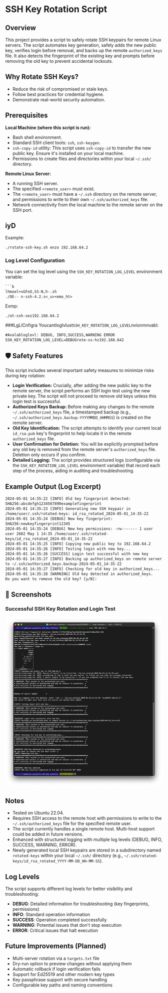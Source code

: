 # SSH Key Rotation Script

## Overview
This project provides a script to safely rotate SSH keypairs for remote Linux servers. The script automates key generation, safely adds the new public key, verifies login before removal, and backs up the remote `authorized_keys` file. It also detects the fingerprint of the existing key and prompts before removing the old key to prevent accidental lockouts.

## Why Rotate SSH Keys?
- Reduce the risk of compromised or stale keys.
- Follow best practices for credential hygiene.
- Demonstrate real-world security automation.

## Prerequisites

**Local Machine (where this script is run):**
-   Bash shell environment.
-   Standard SSH client tools: `ssh`, `ssh-keygen`.
-   `ssh-copy-id` utility: This script uses `ssh-copy-id` to transfer the new public key. Ensure it's installed on your local machine.
-   Permissions to create files and directories within your local `~/.ssh/` directory.

**Remote Linux Server:**
-   A running SSH server.
-   The specified `<remote_user>` must exist.
-   The `<remote_user>` must have a `~/.ssh` directory on the remote server, and permissions to write to their own `~/.ssh/authorized_keys` file.
-   Network connectivity from the local machine to the remote server on the SSH port.

## iyD
Example:
```bash
./rotate-ssh-key.sh enzo 192.168.64.2
```

### Log Level Configuration
You can set the log level using the `SSH_KEY_ROTATION_LOG_LEVEL` environment variable:

```Usg
```b 
lhmoel+xGFoO,SS-N,h-.sh
./OE-- n-ssh-4.2.s<_u><emo_ht>
```

Exmp:
```ba
./ot-ssh-sez192.168.64.2
```

###LgLlCnfigra
Youcantloglvlust`SSH_KEY_ROTATION_LOG_LEVEL`nvionmnvabl:

```bah
#Avalabloglevl: DEBUG, INFO,SUCCESS,WARNING ERROR
SSH_KEY_ROTATION_LOG_LEVEL=DEBUGrote-ss-hz192.168.642
```

## 🛡️ Safety Features
This script includes several important safety measures to minimize risks during key rotation:
-   **Login Verification:** Crucially, after adding the new public key to the remote server, the script performs an SSH login test using the new private key. The script will not proceed to remove old keys unless this login test is successful.
-   **Authorized Keys Backup:** Before making any changes to the remote `~/.ssh/authorized_keys` file, a timestamped backup (e.g., `~/.ssh/authorized_keys.backup-YYYYMMDD_HHMMSS`) is created on the remote server.
-   **Old Key Identification:** The script attempts to identify your current local `id_rsa.pub` key's fingerprint to help locate it in the remote `authorized_keys` file.
-   **User Confirmation for Deletion:** You will be explicitly prompted before any old key is removed from the remote server's `authorized_keys` file. Deletion only occurs if you confirm.
-   **Detailed Logging:** The script provides structured logs (configurable via the `SSH_KEY_ROTATION_LOG_LEVEL` environment variable) that record each step of the process, aiding in auditing and troubleshooting.

## Example Output (Log Excerpt)
```
2024-05-01 14:35:22 [INFO] Old key fingerprint detected: SHA256:abcdefgh1234567890examplefingerprint
2024-05-01 14:35:23 [INFO] Generating new SSH keypair in /home/user/.ssh/rotated-keys: id_rsa_rotated_2024-05-01_14-35-22
2024-05-01 14:35:24 [DEBUG] New key fingerprint: SHA256:newkeyfingerprint12345
2024-05-01 14:35:24 [DEBUG] New key permissions: -rw------- 1 user user 2602 May 1 14:35 /home/user/.ssh/rotated-keys/id_rsa_rotated_2024-05-01_14-35-22
2024-05-01 14:35:25 [INFO] Copying new public key to 192.168.64.2
2024-05-01 14:35:26 [INFO] Testing login with new key...
2024-05-01 14:35:26 [SUCCESS] Login test successful with new key
2024-05-01 14:35:27 [INFO] Backing up authorized_keys on remote server to ~/.ssh/authorized_keys.backup-2024-05-01_14-35-22
2024-05-01 14:35:27 [INFO] Checking for old key in authorized_keys...
2024-05-01 14:35:28 [WARNING] Old key detected in authorized_keys.
Do you want to remove the old key? [y/N]:
```

## 📸 Screenshots

### Successful SSH Key Rotation and Login Test
![SSH Key Rotation Output](screenshots/key-rotation-success.png)


## Notes
- Tested on Ubuntu 22.04.
- Requires SSH access to the remote host with permissions to write to the `~/.ssh/authorized_keys` file for the specified remote user.
- The script currently handles a single remote host. Multi-host support could be added in future versions.
- Enhanced with structured logging with multiple log levels (DEBUG, INFO, SUCCESS, WARNING, ERROR).
- Newly generated local SSH keypairs are stored in a subdirectory named `rotated-keys` within your local `~/.ssh/` directory (e.g., `~/.ssh/rotated-keys/id_rsa_rotated_YYYY-MM-DD_HH-MM-SS`).

## Log Levels
The script supports different log levels for better visibility and troubleshooting:

- **DEBUG**: Detailed information for troubleshooting (key fingerprints, permissions)
- **INFO**: Standard operation information
- **SUCCESS**: Operation completed successfully
- **WARNING**: Potential issues that don't stop execution
- **ERROR**: Critical issues that halt execution

## Future Improvements (Planned)
- Multi-server rotation via a `targets.txt` file
- Dry-run option to preview changes without applying them
- Automatic rollback if login verification fails
- Support for Ed25519 and other modern key types
- Key passphrase support with secure handling
- Configurable key paths and naming conventions
